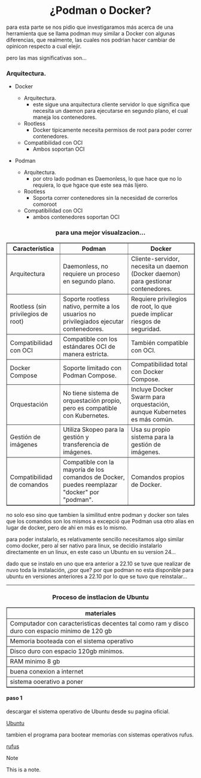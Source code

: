 <center>

# ¿Podman o Docker?

</center>

para esta parte se nos pidio que investigaramos más acerca de una herramienta que se llama podman muy similar a Docker con algunas diferencias, que realmente, las cuales nos podrian hacer cambiar de opinicon respecto a cual elejir.

pero las mas significativas son...

### Arquitectura.

- Docker

  - Arquitectura.
    - este sigue una arquitectura cliente servidor lo que significa que necesita un daemon para ejecutarse en segundo plano, el cual maneja los contenedores.
  - Rootless
    - Docker tipicamente necesita permisos de root para poder correr contenedores.
  - Compatibilidad con OCI
    - Ambos soportan OCI

- Podman
  - Arquitectura.
    - por otro lado podman es Daemonless, lo que hace que no lo requiera, lo que hgace que este sea más lijero.
  - Rootless
    - Soporta correr contenedores sin la necesidad de correrlos comoroot
  - Compatibilidad con OCI
    - ambos contenedores soportan OCI

<center>

### para una mejor visualzacion...

</center>

<table border="1" cellpadding="10">
  <thead>
    <tr>
      <th>Característica</th>
      <th>Podman</th>
      <th>Docker</th>
    </tr>
  </thead>
  <tbody>
    <tr>
      <td>Arquitectura</td>
      <td>Daemonless, no requiere un proceso en segundo plano.</td>
      <td>Cliente-servidor, necesita un daemon (Docker daemon) para gestionar contenedores.</td>
    </tr>
    <tr>
      <td>Rootless (sin privilegios de root)</td>
      <td>Soporte rootless nativo, permite a los usuarios no privilegiados ejecutar contenedores.</td>
      <td>Requiere privilegios de root, lo que puede implicar riesgos de seguridad.</td>
    </tr>
    <tr>
      <td>Compatibilidad con OCI</td>
      <td>Compatible con los estándares OCI de manera estricta.</td>
      <td>También compatible con OCI.</td>
    </tr>
    <tr>
      <td>Docker Compose</td>
      <td>Soporte limitado con Podman Compose.</td>
      <td>Compatibilidad total con Docker Compose.</td>
    </tr>
    <tr>
      <td>Orquestación</td>
      <td>No tiene sistema de orquestación propio, pero es compatible con Kubernetes.</td>
      <td>Incluye Docker Swarm para orquestación, aunque Kubernetes es más común.</td>
    </tr>
    <tr>
      <td>Gestión de imágenes</td>
      <td>Utiliza Skopeo para la gestión y transferencia de imágenes.</td>
      <td>Usa su propio sistema para la gestión de imágenes.</td>
    </tr>
    <tr>
      <td>Compatibilidad de comandos</td>
      <td>Compatible con la mayoría de los comandos de Docker, puedes reemplazar "docker" por "podman".</td>
      <td>Comandos propios de Docker.</td>
    </tr>
    </tbody>
</table>

no solo eso sino que tambien la similitud entre podman y docker son tales que los comandos son los mismos a excepció que Podman usa otro alias en lugar de docker, pero de ahi en más es lo mismo.

para poder instalarlo, es relativamente sencillo necesitamos algo similar como docker, pero al ser nativo para linux, se decidio instalarlo directamente en un linux, en este caso un Ubuntu en su version 24...

dado que se instalo en uno que era anterior a 22.10 se tuve que realizar de nuvo toda la instalación, ¿por que? por que podman no esta disponible para ubuntu en versiones anteriores a 22.10 por lo que se tuvo que reinstalar...

---

<center>

### Proceso de instlacion de Ubuntu

</center>

<table border="1">
    <thead>
        <th>
            materiales
        </th>
    </thead>
    <tbody>
        <tr>
            <td>
            Computador con caracteristicas decentes tal como ram y disco duro con espacio minimo de 120 gb
            </td>
        </tr>
          <tr>
            <td>
            Memoria booteada con el sistema operativo
            </td>
        </tr>
          <tr>
            <td>
            Disco duro con espacio 120gb minimos.
            </td>
        </tr>
          <tr>
            <td>
            RAM minimo 8 gb
            </td>
        </tr>
          <tr>
            <td>
            buena conexion a internet
            </td>
        </tr>
          <tr>
            <td>
            sistema ooerativo a poner 
            </td>
        </tr>
    </tbody>
</table>

#### paso 1
descargar el sistema operativo de Ubuntu desde su pagina oficial. 

[Ubuntu](https://ubuntu.com/download/desktop)

tambien el programa para bootear memorias con sistemas operativos rufus. 

[rufus](https://rufus.ie/es/)

> [!NOTE]
> This is a note.
